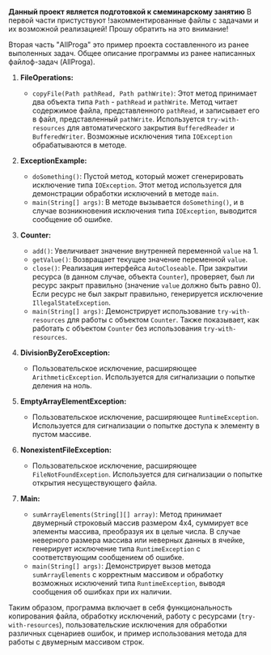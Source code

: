 **Данный проект является подготовкой к смеминарскому занятию**
В первой части пристуствуют !закомментированные файлы с задачами и их возможной реализацией!
Прошу обратить на это внимание!


Вторая часть "AllProga" это пример проекта составленного из ранее выполенных задач.
Общее описание программы из ранее написанных файлоф-задач (AllProga).

1. **FileOperations:**
   - `copyFile(Path pathRead, Path pathWrite)`: Этот метод принимает два объекта типа `Path` - `pathRead` и `pathWrite`. Метод читает содержимое файла, представленного `pathRead`, и записывает его в файл, представленный `pathWrite`. Используется `try-with-resources` для автоматического закрытия `BufferedReader` и `BufferedWriter`. Возможные исключения типа `IOException` обрабатываются в методе.

2. **ExceptionExample:**
   - `doSomething()`: Пустой метод, который может сгенерировать исключение типа `IOException`. Этот метод используется для демонстрации обработки исключений в методе `main`.
   - `main(String[] args)`: В методе вызывается `doSomething()`, и в случае возникновения исключения типа `IOException`, выводится сообщение об ошибке.

3. **Counter:**
   - `add()`: Увеличивает значение внутренней переменной `value` на 1.
   - `getValue()`: Возвращает текущее значение переменной `value`.
   - `close()`: Реализация интерфейса `AutoCloseable`. При закрытии ресурса (в данном случае, объекта `Counter`), проверяет, был ли ресурс закрыт правильно (значение `value` должно быть равно 0). Если ресурс не был закрыт правильно, генерируется исключение `IllegalStateException`.
   - `main(String[] args)`: Демонстрирует использование `try-with-resources` для работы с объектом `Counter`. Также показывает, как работать с объектом `Counter` без использования `try-with-resources`.

4. **DivisionByZeroException:**
   - Пользовательское исключение, расширяющее `ArithmeticException`. Используется для сигнализации о попытке деления на ноль.

5. **EmptyArrayElementException:**
   - Пользовательское исключение, расширяющее `RuntimeException`. Используется для сигнализации о попытке доступа к элементу в пустом массиве.

6. **NonexistentFileException:**
   - Пользовательское исключение, расширяющее `FileNotFoundException`. Используется для сигнализации о попытке открытия несуществующего файла.

7. **Main:**
   - `sumArrayElements(String[][] array)`: Метод принимает двумерный строковый массив размером 4x4, суммирует все элементы массива, преобразуя их в целые числа. В случае неверного размера массива или неверных данных в ячейке, генерирует исключение типа `RuntimeException` с соответствующим сообщением об ошибке.
   - `main(String[] args)`: Демонстрирует вызов метода `sumArrayElements` с корректным массивом и обработку возможных исключений типа `RuntimeException`, выводя сообщения об ошибках при их наличии.

Таким образом, программа включает в себя функциональность копирования файла, обработку исключений, работу с ресурсами (`try-with-resources`), пользовательские исключения для обработки различных сценариев ошибок, и пример использования метода для работы с двумерным массивом строк.
